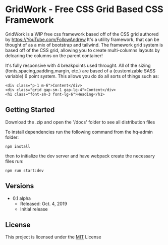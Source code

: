 # GridWork - Free CSS Grid Based CSS Framework
GridWork is a WIP free css framework based off of the CSS grid authored by https://YouTube.com/FollowAndrew  It's a utility framework, that can be thought of as a mix of bootstrap and tailwind.  The framework grid system is based off of the CSS grid, allowing you to create multi-columns layouts by delcaring the columns on the parent container!  

It's fully responsive with 4 breakpoints used throught.  All of the sizing (fonts,spacing,padding,margin, etc.) are based of a (customizable SASS variable) 6 point system.  This allows you do do all sorts of things such as:

```
<div class="p-1 m-6">Content</div>
<div class="grid gap-sm-1 gap-lg-4">Content</div>
<h1 class="font-sm-3 font-lg-6">Heading</h1>
```

## Getting Started

Download the .zip and open the '/docs' folder to see all distribution files

To install dependencies run the following command from the hq-admin folder:
```
npm install
```

then to initialize the dev server and have webpack create the necessary files run:

```
npm run start:dev
```

## Versions
* 0.1 alpha
  * Released: Oct. 4, 2019
  * Initial release

## License
This project is licensed under the [MIT](LICENSE) License
